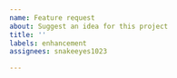 ```yaml
---
name: Feature request
about: Suggest an idea for this project
title: ''
labels: enhancement
assignees: snakeeyes1023

---
```



